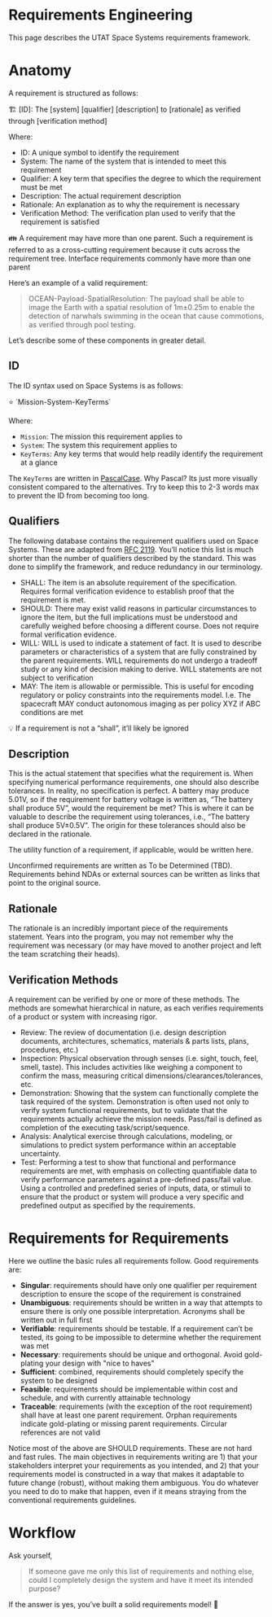 # Requirements Engineering

This page describes the UTAT Space Systems requirements framework. 

# Anatomy

A requirement is structured as follows:

<aside>
🏗️ [ID]: The [system] [qualifier] [description] to [rationale] as verified through [verification method]

</aside>

Where:

- ID: A unique symbol to identify the requirement
- System: The name of the system that is intended to meet this requirement
- Qualifier: A key term that specifies the degree to which the requirement must be met
- Description: The actual requirement description
- Rationale: An explanation as to why the requirement is necessary
- Verification Method: The verification plan used to verify that the requirement is satisfied

<aside>
👪 A requirement may have more than one parent. Such a requirement is referred to as a cross-cutting requirement because it cuts across the requirement tree. Interface requirements commonly have more than one parent

</aside>

Here’s an example of a valid requirement:

> OCEAN-Payload-SpatialResolution: The payload shall be able to image the Earth with a spatial resolution of 1m±0.25m  to enable the detection of narwhals swimming in the ocean that cause commotions, as verified through pool testing.
> 

Let’s describe some of these components in greater detail.

## ID

The ID syntax used on Space Systems is as follows:

<aside>
⭐ `Mission-System-KeyTerms`

</aside>

Where:

- `Mission`: The mission this requirement applies to
- `System`: The system this requirement applies to
- `KeyTerms`: Any key terms that would help readily identify the requirement at a glance

The `KeyTerms` are written in [PascalCase](https://www.theserverside.com/definition/Pascal-case). Why Pascal? Its just more visually consistent compared to the alternatives. Try to keep this to 2-3 words max to prevent the ID from becoming too long.

## Qualifiers

The following database contains the requirement qualifiers used on Space Systems. These are adapted from [RFC 2119](https://microformats.org/wiki/rfc-2119). You’ll notice this list is much shorter than the number of qualifiers described by the standard. This was done to simplify the framework, and reduce redundancy in our terminology.

- SHALL: The item is an absolute requirement of the specification. Requires formal verification evidence to establish proof that the requirement is met.
- SHOULD: There may exist valid reasons in particular circumstances to ignore the item, but the full implications must be understood and carefully weighed before choosing a different course. Does not require formal verification evidence.
- WILL: WILL is used to indicate a statement of fact. It is used to describe parameters or characteristics of a system that are fully constrained by the parent requirements. WILL requirements do not undergo a tradeoff study or any kind of decision making to derive. WILL statements are not subject to verification
- MAY: The item is allowable or permissible. This is useful for encoding regulatory or policy constraints into the requirements model. I.e. The spacecraft MAY conduct autonomous imaging as per policy XYZ if ABC conditions are met

<aside>
💡 If a requirement is not a “shall”, it’ll likely be ignored

</aside>

## Description

This is the actual statement that specifies what the requirement is. When specifying numerical performance requirements, one should also describe tolerances. In reality, no specification is perfect. A battery may produce 5.01V, so if the requirement for battery voltage is written as, “The battery shall produce 5V”, would the requirement be met? This is where it can be valuable to describe the requirement using tolerances, i.e., “The battery shall produce 5V±0.5V”. The origin for these tolerances should also be declared in the rationale.

The utility function of a requirement, if applicable, would be written here.

Unconfirmed requirements are written as To be Determined (TBD). Requirements behind NDAs or external sources can be written as links that point to the original source.

## Rationale

The rationale is an incredibly important piece of the requirements statement. Years into the program, you may not remember why the requirement was necessary (or may have moved to another project and left the team scratching their heads).

## Verification Methods

A requirement can be verified by one or more of these methods. The methods are somewhat hierarchical in nature, as each verifies requirements of a product or system with increasing rigor.

- Review: The review of documentation (i.e. design description documents, architectures, schematics, materials & parts lists, plans, procedures, etc.)
- Inspection: Physical observation through senses (i.e. sight, touch, feel, smell, taste). This includes activities like weighing a component to confirm the mass, measuring critical dimensions/clearances/tolerances, etc.
- Demonstration: Showing that the system can functionally complete the task required of the system. Demonstration is often used not only to verify system functional requirements, but to validate that the requirements actually achieve the mission needs. Pass/fail is defined as completion of the executing task/script/sequence.
- Analysis: Analytical exercise through calculations, modeling, or simulations to predict system performance within an acceptable uncertainty.
- Test: Performing a test to show that functional and performance requirements are met, with emphasis on collecting quantifiable data to verify performance parameters against a pre-defined pass/fail value. Using a controlled and predefined series of inputs, data, or stimuli to ensure that the product or system will produce a very specific and predefined output as specified by the requirements.

# Requirements for Requirements

Here we outline the basic rules all requirements follow. Good requirements are:

- **Singular**: requirements should have only one qualifier per requirement description to ensure the scope of the requirement is constrained
- **Unambiguous**: requirements should be written in a way that attempts to ensure there is only one possible interpretation. Acronyms shall be written out in full first
- **Verifiable**: requirements should be testable. If a requirement can’t be tested, its going to be impossible to determine whether the requirement was met
- **Necessary**: requirements should be unique and orthogonal. Avoid gold-plating your design with "nice to haves"
- **Sufficient**: combined, requirements should completely specify the system to be designed
- **Feasible**: requirements should be implementable within cost and schedule, and with currently attainable technology
- **Traceable**: requirements (with the exception of the root requirement) shall have at least one parent requirement. Orphan requirements indicate gold-plating or missing parent requirements. Circular references are not valid

Notice most of the above are SHOULD requirements. These are not hard and fast rules. The main objectives in requirements writing are 1) that your stakeholders interpret your requirements as you intended, and 2) that your requirements model is constructed in a way that makes it adaptable to future change (robust), without making them ambiguous. You do whatever you need to do to make that happen, even if it means straying from the conventional requirements guidelines.

# Workflow
Ask yourself,

> If someone gave me only this list of requirements and nothing else, could I completely design the system and have it meet its intended purpose?
> 

If the answer is yes, you’ve built a solid requirements model! 🎉